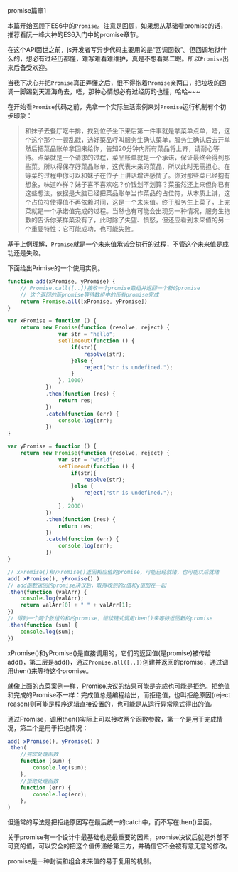 promise篇章1

本篇开始回顾下ES6中的`Promise`。注意是回顾，如果想从基础看promise的话，推荐看阮一峰大神的ES6入门中的promise章节。

在这个API面世之前，js开发者写异步代码主要用的是“回调函数”。但回调地狱什么的，想必有过经历都懂，难写难看难维护，真是不想看第二眼。所以`Promise`出来后备受欢迎。

当我下决心并把`Promise`真正弄懂之后，恨不得抱着`Promise`亲两口，把垃圾的回调一脚踢到天涯海角去，唔，那种心情想必有过经历的也懂，哈哈~~~

在开始看`Promise`代码之前，先拿一个实际生活案例来对`Promise`运行机制有个初步印象：

>和妹子去餐厅吃牛排，找到位子坐下来后第一件事就是拿菜单点单，唔，这个这个那个一顿乱戳，选好菜品呼叫服务生确认菜单，服务生确认后去开单然后把菜品账单拿回来给你，告知20分钟内所有菜品将上齐，请耐心等待。点菜就是一个请求的过程，菜品账单就是一个承诺，保证最终会得到那些菜。所以得保存好菜品账单，这代表未来的菜品，所以此时无需担心。在等菜的过程中你可以和妹子在位子上讲话增进感情了。你对那些菜已经抱有想象，味道咋样？妹子喜不喜欢吃？价钱划不划算？菜虽然还上来但你已有这些想法，依据是大脑已经把菜品账单当作菜品的占位符，从本质上讲，这个占位符使得值不再依赖时间，这是一个未来值。终于服务生上菜了，上完菜就是一个承诺值完成的过程。当然也有可能会出现另一种情况，服务生抱歉的告诉你某样菜没有了，此时除了失望、愤怒，但还应看到未来值的另一个重要特性：它可能成功，也可能失败。

基于上例理解，`Promise`就是一个未来值承诺会执行的过程，不管这个未来值是成功还是失败。

下面给出Primise的一个使用实例。

```javascript
function add(xPromise, yPromise) {
    // Promise.call([..])接收一个promise数组并返回一个新的promise
    // 这个返回的新promise等待数组中的所有promise完成
    return Promise.all([xPromise, yPromise])
}

var xPromise = function () {
    return new Promise(function (resolve, reject) {
                var str = "hello";
                setTimeout(function () {
                    if(str){
                        resolve(str);
                    }else {
                        reject("str is undefined.");
                    }
                }, 1000)
            })
            .then(function (res) {
                return res;
            })
            .catch(function (err) {
                console.log(err);
            })
}

var yPromise = function () {
    return new Promise(function (resolve, reject) {
                var str = "world";
                setTimeout(function () {
                    if(str){
                        resolve(str);
                    }else {
                        reject("str is undefined.");
                    }
                }, 2000)
            })
            .then(function (res) {
                return res;
            })
            .catch(function (err) {
                console.log(err);
            })
}

// xPromise()和yPromise()返回相应值的promise，可能已经就绪，也可能以后就绪
add( xPromise(), yPromise() )
// add函数返回的promise决议后，取得收到的x值和y值加在一起
.then(function (valArr) {
    console.log(valArr);
    return valArr[0] + " " + valArr[1];
})
// 得到一个两个数组的和的promise，继续链式调用then()来等待返回新的promise
.then(function (sum) {
    console.log(sum);
})
```
xPromise()和yPromise()是直接调用的，它们的返回值(是promise)被传给add()，第二层是add()，通过`Promise.all([..])`创建并返回的promise，通过调用then()来等待这个promise。

就像上面的点菜案例一样，Promise决议的结果可能是完成也可能是拒绝。拒绝值和完成的Promise不一样：完成值总是编程给出，而拒绝值，也叫拒绝原因(reject reason)则可能是程序逻辑直接设置的，也可能是从运行异常隐式得出的值。

通过Promise，调用then()实际上可以接收两个函数参数，第一个是用于完成情况，第二个是用于拒绝情况：
```javascript
add( xPromise(), yPromise() )
.then(
    //完成处理函数
    function (sum) {
        console.log(sum);
    },
    //拒绝处理函数
    function (err) {
        console.log(err);
    },
)
```
但通常的写法是把拒绝原因写在最后统一的catch中，而不写在then()里面。

关于promise有一个设计中最基础也是最重要的因素，promise决议后就是外部不可变的值，可以安全的把这个值传递给第三方，并确信它不会被有意无意的修改。

promise是一种封装和组合未来值的易于复用的机制。